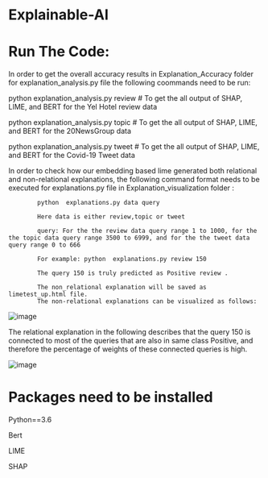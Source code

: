 # Explainable-AI

# Run The Code:

In order to get the overall accuracy results in Explanation_Accuracy folder  for explanation_analysis.py file the following coommands need to be run:


python explanation_analysis.py review # To get the all output of SHAP, LIME, and BERT for the Yel Hotel review data

python explanation_analysis.py topic # To get the all output of SHAP, LIME, and BERT for the 20NewsGroup data

python explanation_analysis.py tweet # To get the all output of SHAP, LIME, and BERT for the Covid-19 Tweet data




In order to check how our embedding based lime  generated both relational and non-relational explanations, the following command format needs to be executed
for explanations.py file in Explanation_visualization folder :


            python  explanations.py data query
            
            Here data is either review,topic or tweet
            
            query: For the the review data query range 1 to 1000, for the the topic data query range 3500 to 6999, and for the the tweet data query range 0 to 666
            
            For example: python  explanations.py review 150
            
            The query 150 is truly predicted as Positive review .
            
            The non_relational explanation will be saved as limetest_up.html file. 
            The non-relational explanations can be visualized as follows:
            
  
  ![image](https://user-images.githubusercontent.com/25291998/139792984-1ebe10d8-28c6-4ba2-930a-8f81e36faf43.png)


            
            
            
  The relational explanation in the following describes that the query 150 is connected to most of the queries that are also in same class Positive, 
  and therefore the percentage of weights of these connected queries is high.
  
  
  ![image](https://user-images.githubusercontent.com/25291998/139793091-96167b4b-6f0d-4750-a76d-3c40b6482aaf.png)


            

            
            
# Packages need to be installed

Python==3.6

Bert

LIME

SHAP
